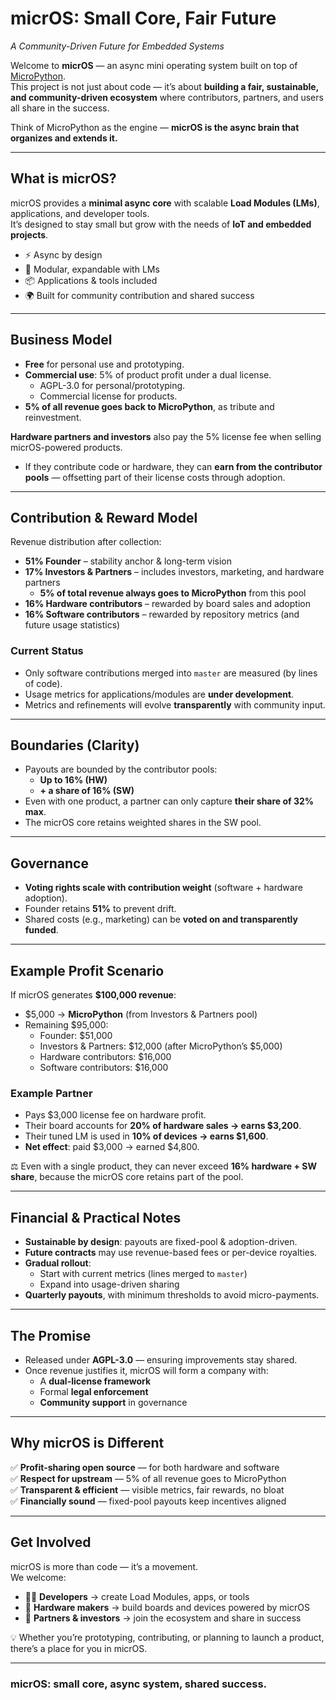 # micrOS: Small Core, Fair Future  
*A Community-Driven Future for Embedded Systems*  

Welcome to **micrOS** — an async mini operating system built on top of [MicroPython](https://micropython.org).  
This project is not just about code — it’s about **building a fair, sustainable, and community-driven ecosystem** where contributors, partners, and users all share in the success.  

Think of MicroPython as the engine — **micrOS is the async brain that organizes and extends it.**

---

## What is micrOS?  
micrOS provides a **minimal async core** with scalable **Load Modules (LMs)**, applications, and developer tools.  
It’s designed to stay small but grow with the needs of **IoT and embedded projects**.  

- ⚡ Async by design  
- 🧩 Modular, expandable with LMs  
- 📦 Applications & tools included  
- 🌍 Built for community contribution and shared success  

---

## Business Model  

- **Free** for personal use and prototyping.  
- **Commercial use**: 5% of product profit under a dual license.  
  - AGPL-3.0 for personal/prototyping.  
  - Commercial license for products.  
- **5% of all revenue goes back to MicroPython**, as tribute and reinvestment.  

**Hardware partners and investors** also pay the 5% license fee when selling micrOS-powered products.  
- If they contribute code or hardware, they can **earn from the contributor pools** — offsetting part of their license costs through adoption.  

---

## Contribution & Reward Model  

Revenue distribution after collection:  

- **51% Founder** – stability anchor & long-term vision  
- **17% Investors & Partners** – includes investors, marketing, and hardware partners  
  - **5% of total revenue always goes to MicroPython** from this pool  
- **16% Hardware contributors** – rewarded by board sales and adoption  
- **16% Software contributors** – rewarded by repository metrics (and future usage statistics)  

### Current Status  
- Only software contributions merged into `master` are measured (by lines of code).  
- Usage metrics for applications/modules are **under development**.  
- Metrics and refinements will evolve **transparently** with community input.  

---

## Boundaries (Clarity)  

- Payouts are bounded by the contributor pools:  
  - **Up to 16% (HW)**  
  - **+ a share of 16% (SW)**  
- Even with one product, a partner can only capture **their share of 32% max**.  
- The micrOS core retains weighted shares in the SW pool.  

---

## Governance  

- **Voting rights scale with contribution weight** (software + hardware adoption).  
- Founder retains **51%** to prevent drift.  
- Shared costs (e.g., marketing) can be **voted on and transparently funded**.  

---

## Example Profit Scenario  

If micrOS generates **$100,000 revenue**:  

- $5,000 → **MicroPython** (from Investors & Partners pool)  
- Remaining $95,000:  
  - Founder: $51,000  
  - Investors & Partners: $12,000 (after MicroPython’s $5,000)  
  - Hardware contributors: $16,000  
  - Software contributors: $16,000  

### Example Partner  
- Pays $3,000 license fee on hardware profit.  
- Their board accounts for **20% of hardware sales → earns $3,200**.  
- Their tuned LM is used in **10% of devices → earns $1,600**.  
- **Net effect**: paid $3,000 → earned $4,800.  

⚖️ Even with a single product, they can never exceed **16% hardware + SW share**, because the micrOS core retains part of the pool.  

---

## Financial & Practical Notes  

- **Sustainable by design**: payouts are fixed-pool & adoption-driven.  
- **Future contracts** may use revenue-based fees or per-device royalties.  
- **Gradual rollout**:  
  - Start with current metrics (lines merged to `master`)  
  - Expand into usage-driven sharing  
- **Quarterly payouts**, with minimum thresholds to avoid micro-payments.  

---

## The Promise  

- Released under **AGPL-3.0** — ensuring improvements stay shared.  
- Once revenue justifies it, micrOS will form a company with:  
  - A **dual-license framework**  
  - Formal **legal enforcement**  
  - **Community support** in governance  

---

## Why micrOS is Different  

✅ **Profit-sharing open source** — for both hardware and software  
✅ **Respect for upstream** — 5% of all revenue goes to MicroPython  
✅ **Transparent & efficient** — visible metrics, fair rewards, no bloat  
✅ **Financially sound** — fixed-pool payouts keep incentives aligned  

---

## Get Involved  

micrOS is more than code — it’s a movement.  
We welcome:  

- 👩‍💻 **Developers** → create Load Modules, apps, or tools  
- 🔧 **Hardware makers** → build boards and devices powered by micrOS  
- 📢 **Partners & investors** → join the ecosystem and share in success  

💡 Whether you’re prototyping, contributing, or planning to launch a product, there’s a place for you in micrOS.  

---

### micrOS: small core, async system, shared success.  
